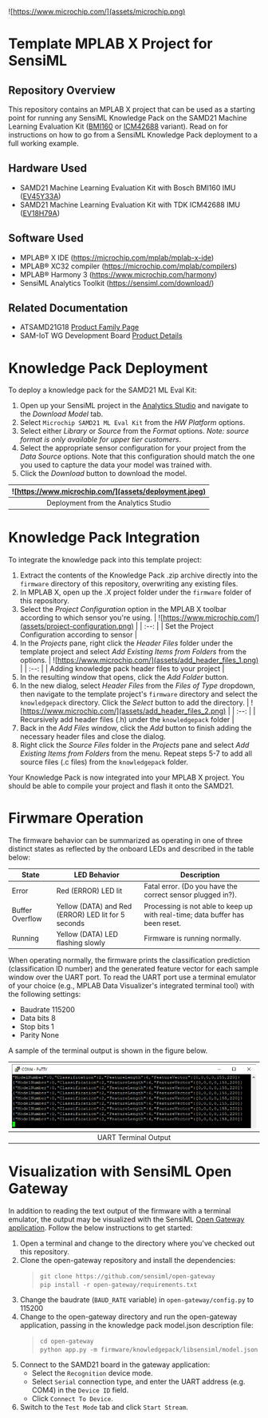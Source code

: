 ![https://www.microchip.com/](assets/microchip.png)
# Template MPLAB X Project for SensiML

## Repository Overview
This repository contains an MPLAB X project that can be used as a starting point for running any SensiML Knowledge Pack on the SAMD21 Machine Learning Evaluation Kit ([BMI160](https://www.microchip.com/developmenttools/ProductDetails/EV45Y33A) or [ICM42688](https://www.microchip.com/DevelopmentTools/ProductDetails/PartNO/EV18H79A) variant). Read on for instructions on how to go from a SensiML Knowledge Pack deployment to a full working example.

## Hardware Used
* SAMD21 Machine Learning Evaluation Kit with Bosch BMI160 IMU ([EV45Y33A](https://www.microchip.com/developmenttools/ProductDetails/EV45Y33A))
* SAMD21 Machine Learning Evaluation Kit with TDK ICM42688 IMU ([EV18H79A](https://www.microchip.com/developmenttools/ProductDetails/EV18H79A))

## Software Used
* MPLAB® X IDE (https://microchip.com/mplab/mplab-x-ide)
* MPLAB® XC32 compiler (https://microchip.com/mplab/compilers)
* MPLAB® Harmony 3 (https://www.microchip.com/harmony)
* SensiML Analytics Toolkit (https://sensiml.com/download/)

## Related Documentation
* ATSAMD21G18 [Product Family Page](https://www.microchip.com/wwwproducts/en/ATSAMD21G18)
* SAM-IoT WG Development Board [Product Details](https://www.microchip.com/developmenttools/ProductDetails/EV75S95A)

# Knowledge Pack Deployment
To deploy a knowledge pack for the SAMD21 ML Eval Kit:

1. Open up your SensiML project in the [Analytics Studio](https://app.sensiml.cloud/) and navigate to the *Download Model* tab.
2. Select `Microchip SAMD21 ML Eval Kit` from the *HW Platform* options.
3. Select either *Library* or *Source* from the *Format* options. *Note: source format is only available for upper tier customers*.
4. Select the appropriate sensor configuration for your project from the *Data Source* options. Note that this configuration should match the one you used to capture the data your model was trained with.
5. Click the *Download* button to download the model.

| ![https://www.microchip.com/](assets/deployment.jpeg) |
| :--: |
| Deployment from the Analytics Studio |

# Knowledge Pack Integration
To integrate the knowledge pack into this template project:

1. Extract the contents of the Knowledge Pack .zip archive directly into the `firmware` directory of this repository, overwriting any existing files.
2. In MPLAB X, open up the .X project folder under the `firmware` folder of this repository.
3. Select the *Project Configuration* option in the MPLAB X toolbar according to which sensor you're using.
   | ![https://www.microchip.com/](assets/project-configuration.png) |
   | :--: |
   | Set the Project Configuration according to sensor |
4. In the *Projects* pane, right click the *Header Files* folder under the template project and select *Add Existing Items from Folders* from the options.
   | ![https://www.microchip.com/](assets/add_header_files_1.png) |
   | :--: |
   | Adding knowledge pack header files to your project |
5. In the resulting window that opens, click the *Add Folder* button.
6. In the new dialog, select *Header Files* from the *Files of Type* dropdown, then navigate to the template project's `firmware` directory and select the `knowledgepack` directory. Click the *Select* button to add the directory.
   | ![https://www.microchip.com/](assets/add_header_files_2.png) |
   | :--: |
   | Recursively add header files (.h) under the `knowledgepack` folder |
7. Back in the *Add Files* window, click the *Add* button to finish adding the necessary header files and close the dialog.
8. Right click the *Source Files* folder in the *Projects* pane and select *Add Existing Items from Folders* from the menu. Repeat steps 5-7 to add all source files (.c files) from the `knowledgepack` folder.

Your Knowledge Pack is now integrated into your MPLAB X project. You should be able to compile your project and flash it onto the SAMD21.

# Firwmare Operation
The firmware behavior can be summarized as operating in one of three distinct states as reflected by the onboard LEDs and described in the table below:

| State |	LED Behavior |	Description |
| --- | --- | --- |
| Error |	Red (ERROR) LED lit |	Fatal error. (Do you have the correct sensor plugged in?). |
| Buffer Overflow |	Yellow (DATA) and Red (ERROR) LED lit for 5 seconds	| Processing is not able to keep up with real-time; data buffer has been reset. |
| Running | Yellow (DATA) LED flashing slowly |	Firmware is running normally. |

When operating normally, the firmware prints the classification prediction (classification ID number) and the generated feature vector for each sample window over the UART port. To read the UART port use a terminal emulator of your choice (e.g., MPLAB Data Visualizer's integrated terminal tool) with the following settings:

- Baudrate 115200
- Data bits 8
- Stop bits 1
- Parity None

A sample of the terminal output is shown in the figure below.

| ![Terminal output](assets/terminal-output.png) |
| :--: |
| UART Terminal Output |

# Visualization with SensiML Open Gateway

In addition to reading the text output of the firmware with a terminal emulator, the output may be visualized with the SensiML [Open Gateway application](https://github.com/sensiml/open-gateway). Follow the below instructions to get started:

1. Open a terminal and change to the directory where you've checked out this repository.
1. Clone the open-gateway repository and install the dependencies:
    > `git clone https://github.com/sensiml/open-gateway`\
    > `pip install -r open-gateway/requirements.txt`
2. Change the baudrate (`BAUD_RATE` variable) in `open-gateway/config.py` to 115200
3. Change to the open-gateway directory and run the open-gateway application, passing in the knowledge pack model.json description file:
   > `cd open-gateway`\
   > `python app.py -m firmware/knowledgepack/libsensiml/model.json`
4. Connect to the SAMD21 board in the gateway application:
   * Select the `Recognition` device mode.
   * Select `Serial` connection type, and enter the UART address (e.g. COM4) in the `Device ID` field.
   * Click `Connect To Device`.
6. Switch to the `Test Mode` tab and click `Start Stream`.